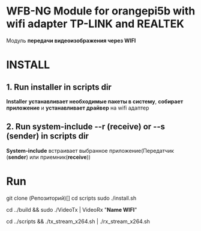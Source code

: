 # WFB-NG Module for orangepi5b with wifi adapter TP-LINK and REALTEK

Модуль **передачи видеоизображения через WIFI**

# INSTALL
## 1. Run installer in scripts dir

**Installer** **устанавливает необходимые пакеты в систему**, **собирает приложение** и **устанавливает драйвер** на wifi адаптер

## 2. Run system-include --r (receive) or --s (sender) in scripts dir

**System-include** встраивает выбранное приложение(Передатчик (**sender**) или приемник(**receive**))



# Run
git clone (Репозиторий)[]
cd scripts
sudo ./install.sh

cd ../build && sudo ./VideoTx | VideoRx "**Name WIFI**"

cd ../scripts && ./tx_stream_x264.sh | ./rx_stream_x264.sh 